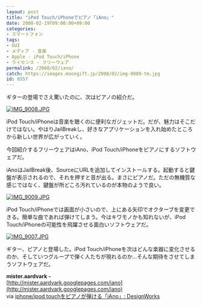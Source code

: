 ```yaml
---
layout: post
title: "iPod Touch/iPhoneでピアノ「iAno」"
date: 2008-02-19T09:00:00+09:00
categories:
- スマートフォン
tags: 
- GUI
- メディア - 音楽
- Apple - iPod Touch/iPhone
- ライセンス - フリーウェア
permalink: /2008/02/iano/
catch: https://images.moongift.jp/2008/02/img-9009-tm.jpg
id: 6557
---
```

ギターの登場でさえ驚いたのに、次はピアノの紹介だ。   
  
[![IMG_9008.JPG](https://images.moongift.jp/2008/02/img-9008-tm.jpg)](https://images.moongift.jp/2008/02/img-9008.jpg)  
  
iPod Touch/iPhoneは音楽を聴くのに便利なガジェットだ。だが、魅力はそこだけではない。やはりJailBreakし、好きなアプリケーションを入れ始めたところから新しい世界が広がっていく。   
  
今回紹介するフリーウェアはiAno、iPod Touch/iPhoneをピアノにするソフトウェアだ。   
  
<!--more-->  
  
iAnoはJailBreak後、SourceにURLを追加してインストールする。起動すると鍵盤が表示されるので、それを押すと音が出る。まさにピアノだ。ただの無機質な感じではなく、鍵盤が所どころ汚れているのが本物のようで良い。   
  
[![IMG_9009.JPG](https://images.moongift.jp/2008/02/img-9009-tm.jpg)](https://images.moongift.jp/2008/02/img-9009.jpg)  
  
iPod Touch/iPhoneでは画面が小さいので、上にある矢印でオクターブを変更できる。簡単な曲であれば弾けてしまう。今はキワモノかも知れないが、iPod Touch/iPhoneの可能性を飛躍させる面白いソフトウェアだ。   
  
[![IMG_9007.JPG](https://images.moongift.jp/2008/02/img-9007-tm.jpg)](https://images.moongift.jp/2008/02/img-9007.jpg)  
  
ギター、ピアノと登場した。iPod Touch/iPhoneを次はどんな楽器に変化させるのか、そしていつグループで弾く人たちが現れるのか…そんな期待をさせてしまうソフトウェアだ。   
  
**mister.aardvark -**  
[http://mister.aardvark.googlepages.com/iano](http://mister.aardvark.googlepages.com/iano)  
via [iphone/ipod touchをピアノが弾ける「iAno」: DesignWorks](http://designwork-s.com/article/84409968.html)

